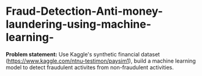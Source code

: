 # Fraud-Detection-Anti-money-laundering-using-machine-learning-

**Problem statement:** Use Kaggle's synthetic financial dataset (https://www.kaggle.com/ntnu-testimon/paysim1), build a machine learning model to detect fraudulent activites from non-fraudulent activities.
